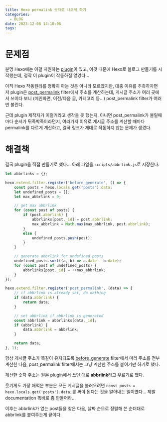 ```yaml
---
title: Hexo permalink 숫자로 나오게 하기
categories:
  - BLOG
date: 2023-12-08 14:10:06
tags:
---
```


# 문제점

분명 Hexo에는 이걸 지원하는 [plugin](https://github.com/rozbo/hexo-abbrlink2)이 있고, 이것 때문에 Hexo로 블로그 만들기를 시작했는데, 정작 이 plugin이 작동하질 않았다...

아직 Hexo 작동원리를 정확히 아는 것은 아니라 모르겠지만, 대충 이유를 추측하자면 저 plugin은 [post_permalink](https://hexo.io/api/filter_post-permalink) filter에서 주소를 계산하는데, 게시글 주소가 여러 곳에서 쓰이다 보니 (메인화면, 이전/다음 글, 카테고리 등...) post_permalink filter가 여러 번 불린다.

근데 plugin 제작자가 이럴거라고 생각을 못 했는지, 아니면 post_permalink가 불릴때마다 순서가 뒤죽박죽이라던지, 여러가지 이유로 게시글 주소를 계산할 때마다 permalink를 다르게 계산하고, 결국 링크가 제대로 작동하지 않는 문제가 생겼다.

# 해결책

결국 plugin을 직접 만들기로 했다... 아래 파일을 `scripts/abbrlink.js`로 저장한다.

``` js
let abbrlinks = {};

hexo.extend.filter.register('before_generate', () => {
    const posts = hexo.locals.get('posts').data;
    let undefined_posts = [];
    let max_abbrlink = 0;

    // get max abbrlink
    for (const post of posts) {
        if (post.abbrlink) {
            abbrlinks[post._id] = post.abbrlink;
            max_abbrlink = Math.max(max_abbrlink, post.abbrlink);
        }
        else {
            undefined_posts.push(post);
        }
    }

    // generate abbrlink for undefined posts
    undefined_posts.sort((a, b) => a.date - b.date);
    for (const post of undefined_posts) {
        abbrlinks[post._id] = ++max_abbrlink;
    }
});

hexo.extend.filter.register('post_permalink', (data) => {
    // if abbrlink is already set, do nothing
    if (data.abbrlink) {
        return data;
    }

    // set abbrlink if abbrlink is generated
    const abbrlink = abbrlinks[data._id];
    if (abbrlink) {
        data.abbrlink = abbrlink;
    }

    return data;
}, 1);
```

항상 게시글 주소가 똑같이 유지되도록 [before_generate](https://hexo.io/api/filter#before-generate) filter에서 미리 주소를 전부 계산한 다음, post_permalink filter에서는 그냥 계산한 주소를 붙이기만 하기로 했다.

계산한 숫자 주소는 원본 plugin에서 쓰던 대로 **abbrlink**라고 부르기로 했다.

웃기게도 가장 애먹은 부분은 모든 게시글을 불러오려면 `const posts = hexo.locals.get('posts').data;`를 써야 된다는 것을 알아내는 일이였다... 제발 documentation 똑바로 좀 만들어라...

이후는 abbrlink가 없는 post들을 찾은 다음, 날짜 순으로 정렬해 쓴 순더대로 abbrlink를 붙여주는게 끝이다.
